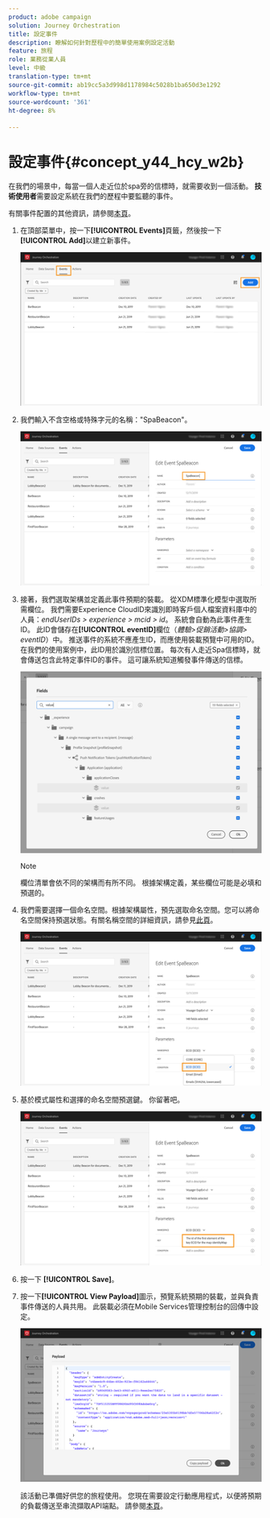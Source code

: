 ```yaml
---
product: adobe campaign
solution: Journey Orchestration
title: 設定事件
description: 瞭解如何針對歷程中的簡單使用案例設定活動
feature: 旅程
role: 業務從業人員
level: 中級
translation-type: tm+mt
source-git-commit: ab19cc5a3d998d1178984c5028b1ba650d3e1292
workflow-type: tm+mt
source-wordcount: '361'
ht-degree: 8%

---
```



# 設定事件{#concept_y44_hcy_w2b}

在我們的場景中，每當一個人走近位於spa旁的信標時，就需要收到一個活動。 **技術使用者**&#x200B;需要設定系統在我們的歷程中要監聽的事件。

有關事件配置的其他資訊，請參閱[本頁](../event/about-events.md)。

1. 在頂部菜單中，按一下&#x200B;**[!UICONTROL Events]**&#x200B;頁籤，然後按一下&#x200B;**[!UICONTROL Add]**&#x200B;以建立新事件。

   ![](../assets/journeyuc1_1.png)

1. 我們輸入不含空格或特殊字元的名稱：&quot;SpaBeacon&quot;。

   ![](../assets/journeyuc1_2.png)

1. 接著，我們選取架構並定義此事件預期的裝載。 從XDM標準化模型中選取所需欄位。 我們需要Experience CloudID來識別即時客戶個人檔案資料庫中的人員：_endUserIDs > experience > mcid > id_。 系統會自動為此事件產生ID。 此ID會儲存在&#x200B;**[!UICONTROL eventID]**&#x200B;欄位（_體驗>促銷活動>協調> eventID_）中。 推送事件的系統不應產生ID，而應使用裝載預覽中可用的ID。 在我們的使用案例中，此ID用於識別信標位置。 每次有人走近Spa信標時，就會傳送包含此特定事件ID的事件。 這可讓系統知道觸發事件傳送的信標。

   ![](../assets/journeyuc1_3.png)

   >[!NOTE]
   >
   >欄位清單會依不同的架構而有所不同。 根據架構定義，某些欄位可能是必填和預選的。

1. 我們需要選擇一個命名空間。根據架構屬性，預先選取命名空間。您可以將命名空間保持預選狀態。有關名稱空間的詳細資訊，請參見[此頁](../event/selecting-the-namespace.md)。

   ![](../assets/journeyuc1_6.png)

1. 基於模式屬性和選擇的命名空間預選鍵。 你留著吧。

   ![](../assets/journeyuc1_5.png)

1. 按一下 **[!UICONTROL Save]**。

1. 按一下&#x200B;**[!UICONTROL View Payload]**&#x200B;圖示，預覽系統預期的裝載，並與負責事件傳送的人員共用。 此裝載必須在Mobile Services管理控制台的回傳中設定。

   ![](../assets/journeyuc1_7.png)

   該活動已準備好供您的旅程使用。 您現在需要設定行動應用程式，以便將預期的負載傳送至串流擷取API端點。 請參閱[本頁](../event/additional-steps-to-send-events-to-journey-orchestration.md)。